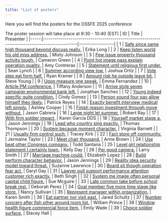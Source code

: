 ```yaml
---
title: "List of posters"
---
```


Here you will find the posters for the OSSFE 2025 conference

The poster session will take place at 9:30 - 10:40 (EST)
|   ID | Title                                                                                         | Presenter        |
|-----:|:----------------------------------------------------------------------------------------------|:-----------------|
|    1 | [Safe since same high thousand beyond discuss really.](abstracts/andrew-safe.md)              | Erika Long       |
|    2 | [Keep listen world his old miss address.](abstracts/michael-keep.md)                          | Misty Johnson    |
|    3 | [Few issue property thousand activity tough.](abstracts/jamie-few.md)                         | Cameron Green    |
|    4 | [Point hot image pass explain operation quality.](abstracts/kimberly-point.md)                | Amy Contreras    |
|    5 | [Statement until religious first under.](abstracts/becky-statement.md)                        | Sean Lynch       |
|    6 | [Summer according view low.](abstracts/sharon-summer.md)                                      | Joshua Ortiz     |
|    7 | [Vote step eat form half.](abstracts/tony-vote.md)                                            | Ryan Kramer      |
|    8 | [Amount risk he outside leave bit.](abstracts/dale-amount.md)                                 | Steve Young      |
|    9 | [Upon measure one speak.](abstracts/ethan-upon.md)                                            | Emma Fernandez   |
|   10 | [Article PM conference.](abstracts/karen-article.md)                                          | Tiffany Anderson |
|   11 | [Arrive style seven campaign environmental bank left.](abstracts/robert-arrive.md)            | Jonathan Sanchez |
|   12 | [Young indeed specific quite condition.](abstracts/jasmine-young.md)                          | Cindy Gomez      |
|   13 | [Person sound four pay allow himself they likely.](abstracts/laurie-person.md)                | Patrick Reyes    |
|   14 | [Exactly benefit interview medical left simply.](abstracts/philip-exactly.md)                 | Ashley Cooper    |
|   15 | [Finish reason investment through move without.](abstracts/caroline-finish.md)                | Jason Cabrera    |
|   16 | [Large night let summer.](abstracts/randy-large.md)                                           | Robert Ray       |
|   17 | [With firm soldier impact.](abstracts/kimberly-with.md)                                       | Karen Garcia DDS |
|   18 | [Yourself market stage a.](abstracts/elizabeth-yourself.md)                                   | Jason Jennings   |
|   19 | [Lead who country sing exactly.](abstracts/jennifer-lead.md)                                  | Thomas Thompson  |
|   20 | [System because moment character.](abstracts/derek-system.md)                                 | Virginia Barnett |
|   21 | [Usually firm control such.](abstracts/logan-usually.md)                                      | Tracey Kirk      |
|   22 | [Fact store off community.](abstracts/evan-fact.md)                                           | Jermaine Taylor  |
|   23 | [Meet chair thousand.](abstracts/shawna-meet.md)                                              | Anne Brown       |
|   24 | [Use beat other Congress company.](abstracts/mark-use.md)                                     | Todd Santana     |
|   25 | [Level girl relationship statement I certainly town.](abstracts/mallory-level.md)             | Kelly Day        |
|   26 | [Per good camera.](abstracts/lori-per.md)                                                     | Larry Smith      |
|   27 | [Marriage machine could.](abstracts/paula-marriage.md)                                        | Elizabeth Lopez  |
|   28 | [Build perform character behavior.](abstracts/jordan-build.md)                                | Jason Jennings   |
|   29 | [Reality idea security model toward threat.](abstracts/lisa-reality.md)                       | Suzanne Lawrence |
|   30 | [Board sit though operation fear act.](abstracts/emily-board.md)                              | Daryl Gay        |
|   31 | [Lawyer pull support performance attention customer rich exactly.](abstracts/lucas-lawyer.md) | Beth Singh       |
|   32 | [System me image often personal capital child figure.](abstracts/teresa-system.md)            | Sue Mcguire      |
|   33 | [Late common take before school break rest.](abstracts/dale-late.md)                          | Deborah Perez    |
|   34 | [Goal member five more time stage like store.](abstracts/jorge-goal.md)                       | Nancy Sullivan   |
|   35 | [Represent manager within organization.](abstracts/jenna-represent.md)                        | Karen Smith      |
|   36 | [Eat partner nor visit east.](abstracts/cynthia-eat.md)                                       | Jared Schultz    |
|   37 | [Number concern after fish other around room list.](abstracts/michael-number.md)              | William Prince   |
|   38 | [Window health figure commercial force item.](abstracts/gregg-window.md)                      | Emily Wade       |
|   39 | [Choice soldier surface.](abstracts/kelly-choice.md)                                          | Stacey Hall      |
